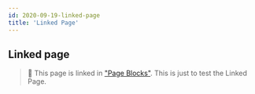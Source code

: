 ```yaml
---
id: 2020-09-19-linked-page
title: 'Linked Page'
---
```


## Linked page

> 🔗 This page is linked in ["Page Blocks"](https://bit.ly/3hGUlLf). This is just to test the Linked Page.

